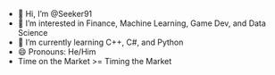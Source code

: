 - 👋 Hi, I’m @Seeker91
- 👀 I’m interested in Finance, Machine Learning, Game Dev, and Data Science 
- 🌱 I’m currently learning C++, C#, and Python
- 😄 Pronouns: He/Him
- Time on the Market >= Timing the Market

<!---
Seeker91/Seeker91 is a ✨ special ✨ repository because its `README.md` (this file) appears on your GitHub profile.
You can click the Preview link to take a look at your changes.
--->
